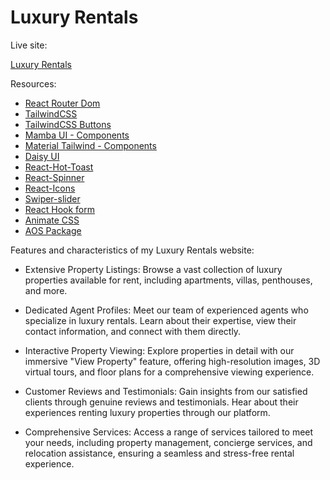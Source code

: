 # Luxury Rentals

Live site:

 [Luxury Rentals](https://assignment-9-d175c.web.app/)

Resources:

- [React Router Dom](https://reactrouter.com/en/main)
- [TailwindCSS](https://tailwindcss.com/)
- [TailwindCSS Buttons](https://devdojo.com/tailwindcss/buttons)
- [Mamba UI - Components](https://mambaui.com/components)
- [Material Tailwind - Components](https://www.material-tailwind.com/)
- [Daisy UI](https://daisyui.com/)
- [React-Hot-Toast](https://react-hot-toast.com/)
- [React-Spinner](https://www.npmjs.com/package/react-spinners)
- [React-Icons](https://react-icons.github.io/react-icons/)
- [Swiper-slider](https://swiperjs.com/)
- [React Hook form](https://react-hook-form.com/)
- [Animate CSS](https://animate.style/)
- [AOS Package](https://michalsnik.github.io/aos/)

Features and characteristics of my Luxury Rentals website:

- Extensive Property Listings: Browse a vast collection of luxury properties available for rent, including apartments, villas, penthouses, and more.

- Dedicated Agent Profiles: Meet our team of experienced agents who specialize in luxury rentals. Learn about their expertise, view their contact information, and connect with them directly.

- Interactive Property Viewing: Explore properties in detail with our immersive "View Property" feature, offering high-resolution images, 3D virtual tours, and floor plans for a comprehensive viewing experience.

- Customer Reviews and Testimonials: Gain insights from our satisfied clients through genuine reviews and testimonials. Hear about their experiences renting luxury properties through our platform.

- Comprehensive Services: Access a range of services tailored to meet your needs, including property management, concierge services, and relocation assistance, ensuring a seamless and stress-free rental experience.
